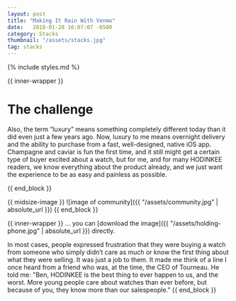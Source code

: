 ```yaml
---
layout: post
title: "Making It Rain With Venmo"
date: 	2018-01-28 16:07:07 -0500
category: Stacks
thumbnail: "/assets/stacks.jpg"
tag: stacks
---
```


{% include styles.md %}

{{ inner-wrapper }}

# The challenge
Also, the term “luxury” means something completely different today than it did even just a few years ago. Now, luxury to me means overnight delivery and the ability to purchase from a fast, well-designed, native iOS app. Champagne and caviar is fun the first time, and it still might get a certain type of buyer excited about a watch, but for me, and for many HODINKEE readers, we know everything about the product already, and we just want the experience to be as easy and painless as possible.

{{ end_block }}

{{ midsize-image }}
![image of community]({{ "/assets/community.jpg" | absolute_url }})
{{ end_block }}

{{ inner-wrapper }}
... you can [download the image]({{ "/assets/holding-phone.jpg" | absolute_url }}) directly.

In most cases, people expressed frustration that they were buying a watch from someone who simply didn’t care as much or know the first thing about what they were selling. It was just a job to them. It made me think of a line I once heard from a friend who was, at the time, the CEO of Tourneau. He told me: "Ben, HODINKEE is the best thing to ever happen to us, and the worst. More young people care about watches than ever before, but because of you, they know more than our salespeople."
{{ end_block }}